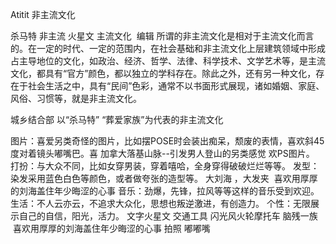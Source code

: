 Atitit 非主流文化 

杀马特  非主流 火星文
主流文化
 编辑
所谓的非主流文化是相对于主流文化而言的。在一定的时代、一定的范围内，在社会基础和非主流文化上层建筑领域中形成占主导地位的文化，如政治、经济、哲学、法律、科学技术、文学艺术等，是主流文化，都具有“官方”颜色，都以独立的学科存在。除此之外，还有另一种文化，存在于社会生活之中，具有“民间”色彩，通常不以书面形式展现，诸如婚姻、家庭、风俗、习惯等，就是非主流文化。

城乡结合部
以“杀马特”
“葬爱家族”为代表的非主流文化

图片：喜爱另类奇怪的图片，比如摆POSE时会装出痴呆，颓废的表情，喜欢斜45度对着镜头嘟嘴巴。喜
加拿大落基山脉--引发男人登山的另类感觉
欢PS图片。
打扮：与大众不同，比如女穿男装，穿着嘻哈，全身穿得破破烂烂等等。
发型：染发采用蓝色白色等颜色，或者做夸张的造型等。
大刘海 ，大发夹
 喜欢用厚厚的刘海盖住年少晦涩的心事
音乐：劲爆，先锋，拉风等等这样的音乐受到欢迎。
生活：不人云亦云，不追求大众化，思想也叛逆激进，有创造力。
个性：无限展示自己的自信，阳光，活力。
文字火星文
交通工具  闪光风火轮摩托车
脑残一族
 喜欢用厚厚的刘海盖住年少晦涩的心事
拍照 嘟嘟嘴


